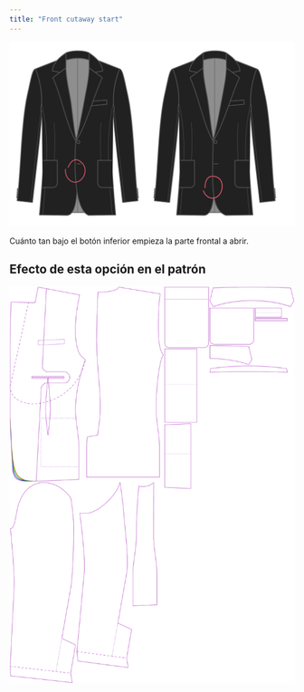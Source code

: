 ```yaml
---
title: "Front cutaway start"
---
```


![Estrella de corte frontal](frontcutawaystart.svg)

Cuánto tan bajo el botón inferior empieza la parte frontal a abrir.

## Efecto de esta opción en el patrón

![Esta imagen muestra el efecto de esta opción superponiendo varias variantes que tienen un valor diferente para esta opción](jaeger_frontcutawaystart_sample.svg "Efecto de esta opción en el patrón")
